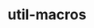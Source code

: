 ---
title: "util-macros"
layout: cache
categories: [package, v0.18.1]
meta: {"versions": ["1.19.3"], "compilers": ["gcc@=7.3.1", "gcc@=7.5.0", "gcc@=8.4.0"], "oss": ["amzn2", "ubuntu18.04"], "platforms": ["linux"], "targets": ["aarch64", "graviton2", "x86_64", "x86_64_v3", "x86_64_v4"], "stacks": ["aws-ahug", "aws-ahug-aarch64", "aws-isc", "aws-isc-aarch64", "build_systems", "data-vis-sdk", "e4s", "radiuss", "root", "tutorial"], "num_specs": 6, "num_specs_by_stack": {"root": 6, "aws-isc": 2, "aws-ahug": 2, "aws-ahug-aarch64": 2, "aws-isc-aarch64": 2, "build_systems": 1, "data-vis-sdk": 1, "e4s": 1, "radiuss": 1, "tutorial": 2}}
spec_details: [{"hash": "xogwmafpzpwmaimhiilekfwldsvpbbfy", "compiler": "gcc@=7.3.1", "versions": ["1.19.3"], "os": "amzn2", "platform": "linux", "target": "x86_64_v4", "variants": [], "stacks": ["root", "aws-isc", "aws-ahug"], "size": "-", "tarball": "https://binaries.spack.io/releases/v0.18.1/build_cache/linux-amzn2-x86_64_v4/gcc-7.3.1/util-macros-1.19.3/linux-amzn2-x86_64_v4-gcc-7.3.1-util-macros-1.19.3-xogwmafpzpwmaimhiilekfwldsvpbbfy.spack"}, {"hash": "wce6nawpveh3vtu6witd3eczh2e6ae6y", "compiler": "gcc@=7.3.1", "versions": ["1.19.3"], "os": "amzn2", "platform": "linux", "target": "graviton2", "variants": [], "stacks": ["aws-ahug-aarch64", "root", "aws-isc-aarch64"], "size": "-", "tarball": "https://binaries.spack.io/releases/v0.18.1/build_cache/linux-amzn2-graviton2/gcc-7.3.1/util-macros-1.19.3/linux-amzn2-graviton2-gcc-7.3.1-util-macros-1.19.3-wce6nawpveh3vtu6witd3eczh2e6ae6y.spack"}, {"hash": "vkk73ww5p7g4u6lpnay5hcclsckcihtt", "compiler": "gcc@=7.5.0", "versions": ["1.19.3"], "os": "ubuntu18.04", "platform": "linux", "target": "x86_64", "variants": [], "stacks": ["build_systems", "data-vis-sdk", "root", "e4s", "radiuss", "tutorial"], "size": "-", "tarball": "https://binaries.spack.io/releases/v0.18.1/build_cache/linux-ubuntu18.04-x86_64/gcc-7.5.0/util-macros-1.19.3/linux-ubuntu18.04-x86_64-gcc-7.5.0-util-macros-1.19.3-vkk73ww5p7g4u6lpnay5hcclsckcihtt.spack"}, {"hash": "d73iambmget5jro5pn7wkiizzouhf7j6", "compiler": "gcc@=7.3.1", "versions": ["1.19.3"], "os": "amzn2", "platform": "linux", "target": "aarch64", "variants": [], "stacks": ["aws-ahug-aarch64", "root", "aws-isc-aarch64"], "size": "-", "tarball": "https://binaries.spack.io/releases/v0.18.1/build_cache/linux-amzn2-aarch64/gcc-7.3.1/util-macros-1.19.3/linux-amzn2-aarch64-gcc-7.3.1-util-macros-1.19.3-d73iambmget5jro5pn7wkiizzouhf7j6.spack"}, {"hash": "u3bvajoyptfbaaberjkgwqwjakeu2rkk", "compiler": "gcc@=7.3.1", "versions": ["1.19.3"], "os": "amzn2", "platform": "linux", "target": "x86_64_v3", "variants": [], "stacks": ["root", "aws-isc", "aws-ahug"], "size": "-", "tarball": "https://binaries.spack.io/releases/v0.18.1/build_cache/linux-amzn2-x86_64_v3/gcc-7.3.1/util-macros-1.19.3/linux-amzn2-x86_64_v3-gcc-7.3.1-util-macros-1.19.3-u3bvajoyptfbaaberjkgwqwjakeu2rkk.spack"}, {"hash": "kf4wzxdqllyhkmzeldn2v5xfe5v2zyco", "compiler": "gcc@=8.4.0", "versions": ["1.19.3"], "os": "ubuntu18.04", "platform": "linux", "target": "x86_64", "variants": [], "stacks": ["root", "tutorial"], "size": "-", "tarball": "https://binaries.spack.io/releases/v0.18.1/build_cache/linux-ubuntu18.04-x86_64/gcc-8.4.0/util-macros-1.19.3/linux-ubuntu18.04-x86_64-gcc-8.4.0-util-macros-1.19.3-kf4wzxdqllyhkmzeldn2v5xfe5v2zyco.spack"}]
---